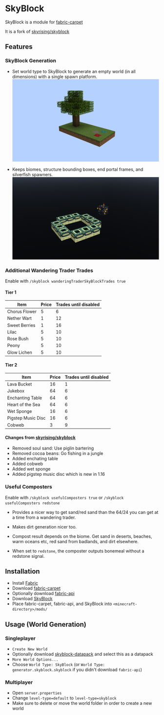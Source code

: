 # SkyBlock

SkyBlock is a module for [fabric-carpet](https://github.com/gnembon/fabric-carpet)

It is a fork of [skyrising/skyblock](https://github.com/skyrising/skyblock)

## Features

### SkyBlock Generation

- Set world type to SkyBlock to generate an empty world (in all dimensions) with a single spawn platform.
![small spawn platform with grass, mycelium, nylium, and a tree](screenshots/spawn_platform.png?raw=true "Spawn Platform")

- Keeps biomes, structure bounding boxes, end portal frames, and silverfish spawners.
![end portal frame remains](screenshots/end_portal.png?raw=true "End Portal Frame")

### Additional Wandering Trader Trades
Enable with ```/skyblock wanderingTraderSkyBlockTrades true```
#### Tier 1
| Item          | Price | Trades until disabled |
| ------------- | ----- | --------------------- |
| Chorus Flower | 5     | 6                     |
| Nether Wart   | 1     | 12                    |
| Sweet Berries | 1     | 16                    |
| Lilac         | 5     | 10                    |
| Rose Bush     | 5     | 10                    |
| Peony         | 5     | 10                    |
| Glow Lichen   | 5     | 10                    |

#### Tier 2
| Item               | Price | Trades until disabled |
| ------------------ | ----- | --------------------- |
| Lava Bucket        | 16    | 1                     |
| Jukebox            | 64    | 6                     |
| Enchanting Table   | 64    | 6                     |
| Heart of the Sea   | 64    | 6                     |
| Wet Sponge         | 16    | 6                     |
| Pigstep Music Disc | 16    | 6                     |
| Cobweb             | 3     | 9                     |

#### Changes from [skyrising/skyblock](https://github.com/skyrising/skyblock)
- Removed soul sand: Use piglin bartering
- Removed cocoa beans: Go fishing in a jungle
- Added enchating table
- Added cobweb
- Added wet sponge
- Added pigstep music disc which is new in 1.16


### Useful Composters
Enable with ```/skyblock usefulComposters true``` or ```/skyblock usefulComposters redstone```
- Provides a nicer way to get sand/red sand than the 64/24 you can get at a time from a wandering trader.
- Makes dirt generation nicer too.
- Compost result depends on the biome.
Get sand in deserts, beaches, warm oceans etc, red sand from badlands, and dirt elsewhere.
  
- When set to ```redstone```, the composter outputs bonemeal without a redstone signal.

## Installation
- Install [Fabric](https://fabricmc.net/use)
- Download [fabric-carpet](https://github.com/gnembon/fabric-carpet/releases)
- Optionally download [fabric-api](https://www.curseforge.com/minecraft/mc-mods/fabric-api/files)
- Download [SkyBlock](https://github.com/jsorrell/skyblock/releases)
- Place fabric-carpet, fabric-api, and SkyBlock into `<minecraft-directory>/mods/`

## Usage (World Generation)
### Singleplayer
- `Create New World`
- Optionally download [skyblock-datapack](https://github.com/jsorrell/skyblock-datapack) and select this as a datapack
- `More World Options...`
- Choose `World Type: SkyBlock` (or `World Type: generator.skyblock.skyblock` if you didn't download `fabric-api`)

### Multiplayer
- Open `server.properties`
- Change `level-type=default` to `level-type=skyblock`
- Make sure to delete or move the world folder in order to create a new world
